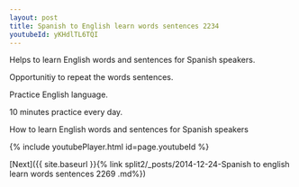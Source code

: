 ```yaml
---
layout: post
title: Spanish to English learn words sentences 2234 
youtubeId: yKHdlTL6TQI
---
```

 
 
Helps to learn English words and sentences for Spanish speakers.

Opportunitiy to repeat the words sentences. 

Practice English language. 
 
10 minutes practice every day. 
 
How to learn English words and sentences for Spanish speakers 
 
{% include youtubePlayer.html id=page.youtubeId %}
 
 
[Next]({{ site.baseurl }}{% link  split2/_posts/2014-12-24-Spanish to english learn words sentences 2269 .md%})
 

